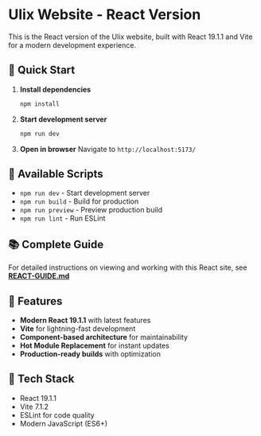 # Ulix Website - React Version

This is the React version of the Ulix website, built with React 19.1.1 and Vite for a modern development experience.

## 🚀 Quick Start

1. **Install dependencies**
   ```bash
   npm install
   ```

2. **Start development server**
   ```bash
   npm run dev
   ```

3. **Open in browser**
   Navigate to `http://localhost:5173/`

## 📁 Available Scripts

- `npm run dev` - Start development server
- `npm run build` - Build for production
- `npm run preview` - Preview production build
- `npm run lint` - Run ESLint

## 📚 Complete Guide

For detailed instructions on viewing and working with this React site, see **[REACT-GUIDE.md](./REACT-GUIDE.md)**

## 🌟 Features

- **Modern React 19.1.1** with latest features
- **Vite** for lightning-fast development
- **Component-based architecture** for maintainability
- **Hot Module Replacement** for instant updates
- **Production-ready builds** with optimization

## 🔧 Tech Stack

- React 19.1.1
- Vite 7.1.2
- ESLint for code quality
- Modern JavaScript (ES6+)
